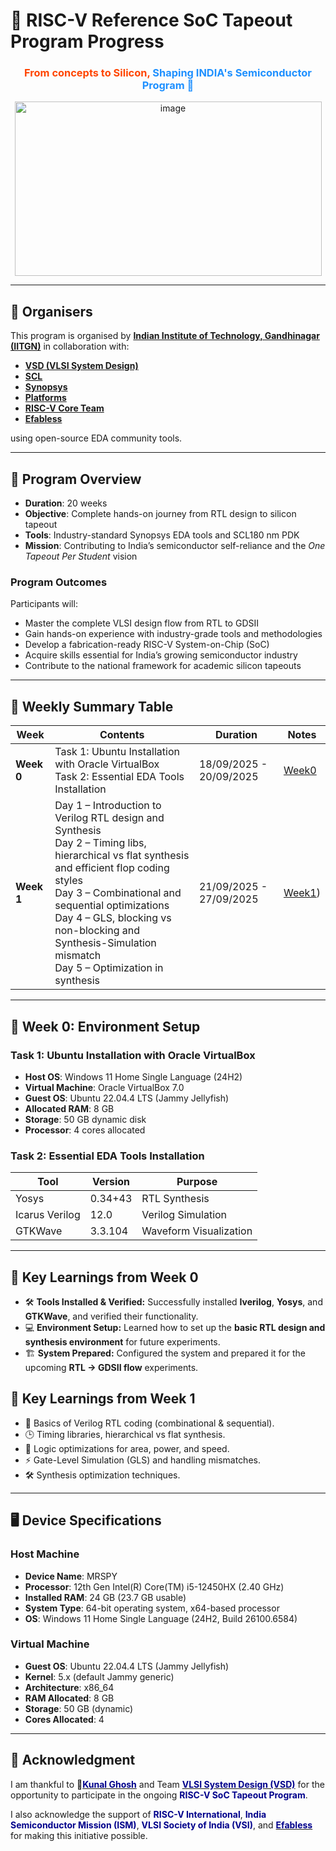 # 📘 RISC-V Reference SoC Tapeout Program Progress

<h3 align="center" style="color:#FF4500;">
From concepts to Silicon, <span style="color:#1E90FF;">Shaping INDIA's Semiconductor Program 🤞</span>
</h3>  

<p align="center">
  <img width="491" height="279" alt="image" src="https://github.com/user-attachments/assets/8c1416df-2490-43b8-906b-666b3d9aad75" />
</p>  

---

## 📌 Organisers

This program is organised by [**Indian Institute of Technology, Gandhinagar (IITGN)**](https://iitgn.ac.in/) in collaboration with:

* [**VSD (VLSI System Design)**](https://www.vlsisystemdesign.com/)
* [**SCL**](https://www.scl.gov.in/)
* [**Synopsys**](https://www.synopsys.com/)
* [**Platforms**](https://platforms.synopsys.com/)
* [**RISC-V Core Team**](https://riscv.org/)
* [**Efabless**](https://efabless.com/)

using open-source EDA community tools.

---

## 📌 Program Overview

* **Duration**: 20 weeks
* **Objective**: Complete hands-on journey from RTL design to silicon tapeout
* **Tools**: Industry-standard Synopsys EDA tools and SCL180 nm PDK
* **Mission**: Contributing to India’s semiconductor self-reliance and the *One Tapeout Per Student* vision

### Program Outcomes

Participants will:

* Master the complete VLSI design flow from RTL to GDSII
* Gain hands-on experience with industry-grade tools and methodologies
* Develop a fabrication-ready RISC-V System-on-Chip (SoC)
* Acquire skills essential for India’s growing semiconductor industry
* Contribute to the national framework for academic silicon tapeouts

---

## 📌 Weekly Summary Table

| Week       | Contents                                                                                                                                                                                                                                                                                                                       | Duration                | Notes               |
| ---------- | ------------------------------------------------------------------------------------------------------------------------------------------------------------------------------------------------------------------------------------------------------------------------------------------------------------------------------ | ----------------------- | ------------------- |
| **Week 0** | Task 1: Ubuntu Installation with Oracle VirtualBox <br> Task 2: Essential EDA Tools Installation                                                                                                                                                                                                                               | 18/09/2025 - 20/09/2025 | [Week0](https://github.com/Muthukumarj-42/vsd-tapeout/tree/5f4ea94a14c6db3487925bbd5ea8cb5859bc0635/week-0%20) |
| **Week 1** | Day 1 – Introduction to Verilog RTL design and Synthesis <br> Day 2 – Timing libs, hierarchical vs flat synthesis and efficient flop coding styles <br> Day 3 – Combinational and sequential optimizations <br> Day 4 – GLS, blocking vs non-blocking and Synthesis-Simulation mismatch <br> Day 5 – Optimization in synthesis | 21/09/2025 - 27/09/2025 | [Week1](https://github.com/Muthukumarj-42/vsd-tapeout/tree/5f4ea94a14c6db3487925bbd5ea8cb5859bc0635/week-1%20))     |

---

## 📌 Week 0: Environment Setup

### Task 1: Ubuntu Installation with Oracle VirtualBox

* **Host OS**: Windows 11 Home Single Language (24H2)
* **Virtual Machine**: Oracle VirtualBox 7.0
* **Guest OS**: Ubuntu 22.04.4 LTS (Jammy Jellyfish)
* **Allocated RAM**: 8 GB
* **Storage**: 50 GB dynamic disk
* **Processor**: 4 cores allocated

### Task 2: Essential EDA Tools Installation

| Tool           | Version | Purpose                |
| -------------- | ------- | ---------------------- |
| Yosys          | 0.34+43 | RTL Synthesis          |
| Icarus Verilog | 12.0    | Verilog Simulation     |
| GTKWave        | 3.3.104 | Waveform Visualization |

---
## 🌟 Key Learnings from Week 0

* 🛠️ **Tools Installed & Verified:** Successfully installed **Iverilog**, **Yosys**, and **GTKWave**, and verified their functionality.
* 💻 **Environment Setup:** Learned how to set up the **basic RTL design and synthesis environment** for future experiments.
* 🏗️ **System Prepared:** Configured the system and prepared it for the upcoming **RTL → GDSII flow** experiments.

## 🌟 Key Learnings from Week 1

* 📘 Basics of Verilog RTL coding (combinational & sequential).
* 🕒 Timing libraries, hierarchical vs flat synthesis.
* 🔁 Logic optimizations for area, power, and speed.
* ⚡ Gate-Level Simulation (GLS) and handling mismatches.
* 🛠️ Synthesis optimization techniques.

---

## 🖥️ Device Specifications

### Host Machine

* **Device Name**: MRSPY
* **Processor**: 12th Gen Intel(R) Core(TM) i5-12450HX (2.40 GHz)
* **Installed RAM**: 24 GB (23.7 GB usable)
* **System Type**: 64-bit operating system, x64-based processor
* **OS**: Windows 11 Home Single Language (24H2, Build 26100.6584)

### Virtual Machine

* **Guest OS**: Ubuntu 22.04.4 LTS (Jammy Jellyfish)
* **Kernel**: 5.x (default Jammy generic)
* **Architecture**: x86_64
* **RAM Allocated**: 8 GB
* **Storage**: 50 GB (dynamic)
* **Cores Allocated**: 4

---

## 🙏 Acknowledgment

I am thankful to 🤞<a href="https://github.com/kunalg123" target="_blank"><span style="color:#00008B;"><b>Kunal Ghosh</b></span></a> and Team <a href="https://vsdiat.vlsisystemdesign.com/" target="_blank"><span style="color:#00008B;"><b>VLSI System Design (VSD)</b></span></a> for the opportunity to participate in the ongoing <span style="color:#00008B;"><b>RISC-V SoC Tapeout Program</b></span>.

I also acknowledge the support of <span style="color:#00008B;"><b>RISC-V International</b></span>, <span style="color:#00008B;"><b>India Semiconductor Mission (ISM)</b></span>, <span style="color:#00008B;"><b>VLSI Society of India (VSI)</b></span>, and <a href="https://github.com/efabless" target="_blank"><span style="color:#00008B;"><b>Efabless</b></span></a> for making this initiative possible.
